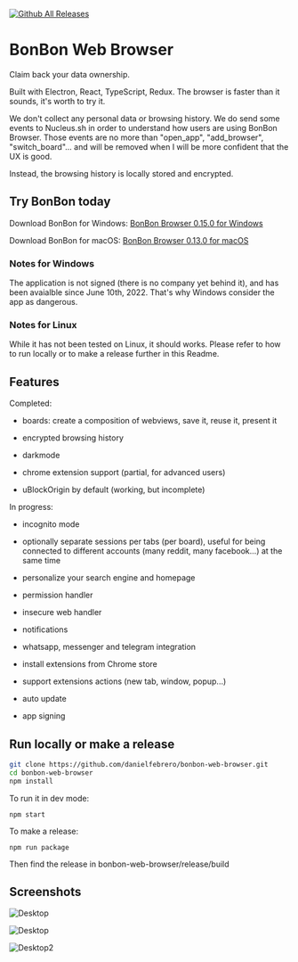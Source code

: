 [![Github All Releases](https://img.shields.io/github/downloads/danielfebrero/bonbon-web-browser/total.svg)]()

# BonBon Web Browser

Claim back your data ownership.

Built with Electron, React, TypeScript, Redux. The browser is faster than it sounds, it's worth to try it.

We don't collect any personal data or browsing history. We do send some events to Nucleus.sh in order to understand how users are using BonBon Browser. Those events are no more than "open_app", "add_browser", "switch_board"... and will be removed when I will be more confident that the UX is good.

Instead, the browsing history is locally stored and encrypted.

## Try BonBon today

Download BonBon for Windows: [BonBon Browser 0.15.0 for Windows](https://github.com/danielfebrero/bonbon-web-browser/releases/download/0.15.0/BonBon.Setup.0.15.0.exe)

Download BonBon for macOS: [BonBon Browser 0.13.0 for macOS](https://github.com/danielfebrero/bonbon-web-browser/releases/download/0.13.0/BonBon-0.13.0.dmg)

### Notes for Windows

The application is not signed (there is no company yet behind it), and has been avaialble since June 10th, 2022. That's why Windows consider the app as dangerous.

### Notes for Linux

While it has not been tested on Linux, it should works. Please refer to how to run locally or to make a release further in this Readme.

## Features

Completed:

- boards: create a composition of webviews, save it, reuse it, present it

- encrypted browsing history

- darkmode

- chrome extension support (partial, for advanced users)

- uBlockOrigin by default (working, but incomplete)

In progress:

- incognito mode

- optionally separate sessions per tabs (per board), useful for being connected to different accounts (many reddit, many facebook...) at the same time

- personalize your search engine and homepage

- permission handler

- insecure web handler

- notifications

- whatsapp, messenger and telegram integration

- install extensions from Chrome store

- support extensions actions (new tab, window, popup...)

- auto update

- app signing

## Run locally or make a release

```bash
git clone https://github.com/danielfebrero/bonbon-web-browser.git
cd bonbon-web-browser
npm install
```

To run it in dev mode:

```
npm start
```

To make a release:

```
npm run package
```

Then find the release in bonbon-web-browser/release/build

## Screenshots

![Desktop](https://media.giphy.com/media/gbSdr8VkxappmBCoJq/giphy.gif)

![Desktop](https://github.com/danielfebrero/bonbon-web-browser/blob/master/images/desktop3.PNG)

![Desktop2](https://github.com/danielfebrero/bonbon-web-browser/blob/master/images/desktop4.PNG)
